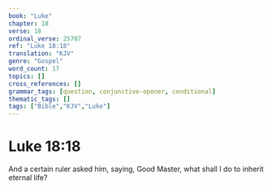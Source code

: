 ```yaml
---
book: "Luke"
chapter: 18
verse: 18
ordinal_verse: 25707
ref: "Luke 18:18"
translation: "KJV"
genre: "Gospel"
word_count: 17
topics: []
cross_references: []
grammar_tags: [question, conjunctive-opener, conditional]
thematic_tags: []
tags: ["Bible","KJV","Luke"]
---
```


# Luke 18:18

And a certain ruler asked him, saying, Good Master, what shall I do to inherit eternal life?
